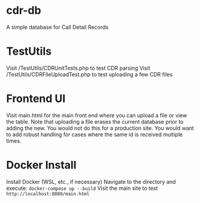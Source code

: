 # cdr-db
A simple database for Call Detail Records

# TestUtils
Visit /TestUtils/CDRUnitTests.php to test CDR parsing
Visit /TestUtils/CDRFileUploadTest.php to test uploading a few CDR files

# Frontend UI
Visit main.html for the main front end where you can upload a file or view the table. Note that uploading a file erases the current database prior to adding the new. You would not do this for a production site. You would want to add robust handling for cases where the same id is received multiple times.

# Docker Install
Install Docker (WSL, etc., if necessary)
Navigate to the directory and execute:
```docker-compose up --build```
Visit the main site to test
```http://localhost:8080/main.html```